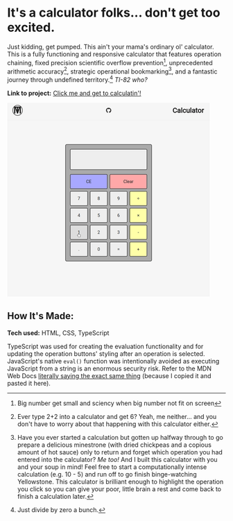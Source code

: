 # It's a calculator folks... don't get too excited.
Just kidding, get pumped. This ain't your mama's ordinary ol' calculator. This is a fully functioning and responsive calculator that features operation chaining, fixed precision scientific overflow prevention[^1], unprecedented arithmetic accuracy[^2], strategic operational bookmarking[^3], and a fantastic journey through undefined territory.[^4] *TI-82 who?* 

**Link to project:** [Click me and get to calculatin'!](http://m47o.github.io/)

![Animated image of the calculator app being used](./CalculatorDemo.gif)

## How It's Made:

**Tech used:** HTML, CSS, TypeScript

TypeScript was used for creating the evaluation functionality and for updating the operation buttons' styling after an operation is selected. JavaScript's native `eval()` function was intentionally avoided as executing JavaScript from a string is an enormous security risk. Refer to the MDN Web Docs [literally saying the exact same thing](https://developer.mozilla.org/en-US/docs/Web/JavaScript/Reference/Global_Objects/eval#never_use_eval!) (because I copied it and pasted it here).


[^1]: Big number get small and sciency when big number not fit on screen

[^2]: Ever type 2+2 into a calculator and get 6? Yeah, me neither... and you don't have to worry about that happening with this calculator either.

[^3]: Have you ever started a calculation but gotten up halfway through to go prepare a delicious minestrone (with dried chickpeas and a copious amount of hot sauce) only to return and forget which operation you had entered into the calculator? *Me too!* And I built this calculator with you and your soup in mind! Feel free to start a computationally intense calculation (e.g. 10 - 5) and run off to go finish binge-watching Yellowstone. This calculator is brilliant enough to highlight the operation you click so you can give your poor, little brain a rest and come back to finish a calculation later.

[^4]: Just divide by zero a bunch.